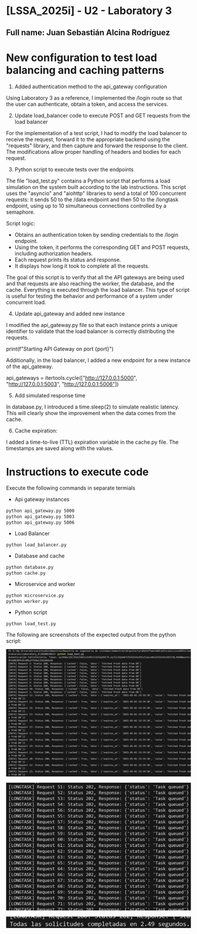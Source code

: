 # [LSSA_2025i] - U2 - Laboratory 3

## Full name: Juan Sebastián Alcina Rodríguez

# New configuration to test load balancing and caching patterns

1. Added authentication method to the api_gateway configuration

Using Laboratory 3 as a reference, I implemented the /login route so that the user can authenticate, obtain a token, and access the services.

2. Update load_balancer code to execute POST and GET requests from the load balancer

For the implementation of a test script, I had to modify the load balancer to receive the request, forward it to the appropriate backend using the "requests" library, and then capture and forward the response to the client. The modifications allow proper handling of headers and bodies for each request.

3. Python script to execute tests over the endpoints

The file "load_test.py" contains a Python script that performs a load simulation on the system built according to the lab instructions. This script uses the "asyncio" and "aiohttp" libraries to send a total of 100 concurrent requests: it sends 50 to the /data endpoint and then 50 to the /longtask endpoint, using up to 10 simultaneous connections controlled by a semaphore.

Script logic:
- Obtains an authentication token by sending credentials to the /login endpoint.
- Using the token, it performs the corresponding GET and POST requests, including authorization headers.
- Each request prints its status and response.
- It displays how long it took to complete all the requests.

The goal of this script is to verify that all the API gateways are being used and that requests are also reaching the worker, the database, and the cache. Everything is executed through the load balancer. This type of script is useful for testing the behavior and performance of a system under concurrent load.

4. Update api_gateway and added new instance

I modified the api_gateway.py file so that each instance prints a unique identifier to validate that the load balancer is correctly distributing the requests.

print(f"Starting API Gateway on port {port}")

Additionally, in the load balancer, I added a new endpoint for a new instance of the api_gateway.

api_gateways = itertools.cycle(["http://127.0.0.1:5000", "http://127.0.0.1:5003", "http://127.0.0.1:5006"])

5. Add simulated response time

In database.py, I introduced a time.sleep(2) to simulate realistic latency. This will clearly show the improvement when the data comes from the cache.

6. Cache expiration:

I added a time-to-live (TTL) expiration variable in the cache.py file. The timestamps are saved along with the values.

# Instructions to execute code

Execute the following commands in separate termials

-   Api gateway instances
```
python api_gateway.py 5000
python api_gateway.py 5003
python api_gateway.py 5006
```

-   Load Balancer
```
python load_balancer.py
```

-   Database and cache
```
python database.py
python cache.py
```

-   Microservice and worker
```
python microservice.py
python worker.py
```

-   Python script
```
python load_test.py
```

The following are screenshots of the expected output from the python script:

![Img1](Images/Img1.png)

![Img2](Images/Img2.png)

![Img3](Images/Img3.png)